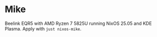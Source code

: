 # Mike

Beelink EQR5 with AMD Ryzen 7 5825U running NixOS 25.05 and KDE Plasma. Apply with `just nixos-mike`.
